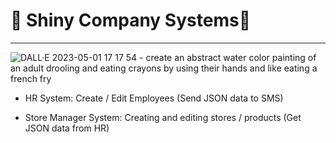 # 🍞 Shiny Company Systems🍞 
---------------------------------
![DALL·E 2023-05-01 17 17 54 - create an abstract water color painting of an adult drooling and eating crayons by using their hands and like eating a french fry ](https://user-images.githubusercontent.com/116330722/235554147-cc632887-fac3-481f-87d7-a123b362ad06.png)

* HR System: Create / Edit Employees (Send JSON data to SMS)


* Store Manager System: Creating and editing stores / products (Get JSON data from HR)
